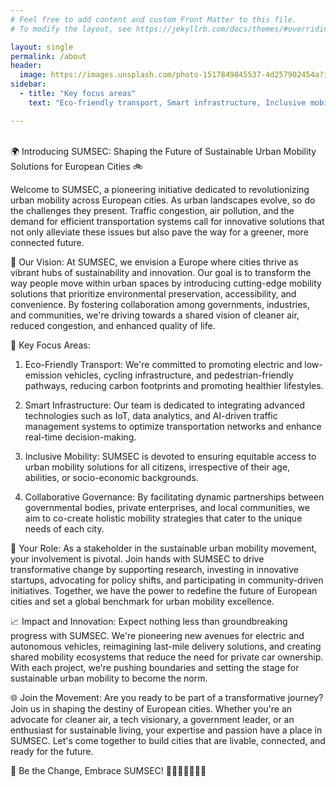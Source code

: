 ```yaml
---
# Feel free to add content and custom Front Matter to this file.
# To modify the layout, see https://jekyllrb.com/docs/themes/#overriding-theme-defaults

layout: single
permalink: /about
header:
  image: https://images.unsplash.com/photo-1517849845537-4d257902454a?ixlib=rb-4.0.3&ixid=M3wxMjA3fDB8MHxwaG90by1wYWdlfHx8fGVufDB8fHx8fA%3D%3D&auto=format&fit=crop&w=1935&q=80)
sidebar:
  - title: "Key focus areas"
    text: "Eco-friendly transport, Smart infrastructure, Inclusive mobility"

---
```

\
🌍 Introducing SUMSEC: Shaping the Future of Sustainable Urban Mobility Solutions for European Cities 🚲

Welcome to SUMSEC, a pioneering initiative dedicated to revolutionizing urban mobility across European cities. As urban landscapes evolve, so do the challenges they present. Traffic congestion, air pollution, and the demand for efficient transportation systems call for innovative solutions that not only alleviate these issues but also pave the way for a greener, more connected future.

🚀 Our Vision: At SUMSEC, we envision a Europe where cities thrive as vibrant hubs of sustainability and innovation. Our goal is to transform the way people move within urban spaces by introducing cutting-edge mobility solutions that prioritize environmental preservation, accessibility, and convenience. By fostering collaboration among governments, industries, and communities, we're driving towards a shared vision of cleaner air, reduced congestion, and enhanced quality of life.

🔑 Key Focus Areas:

1.  Eco-Friendly Transport: We're committed to promoting electric and low-emission vehicles, cycling infrastructure, and pedestrian-friendly pathways, reducing carbon footprints and promoting healthier lifestyles.

2.  Smart Infrastructure: Our team is dedicated to integrating advanced technologies such as IoT, data analytics, and AI-driven traffic management systems to optimize transportation networks and enhance real-time decision-making.

3.  Inclusive Mobility: SUMSEC is devoted to ensuring equitable access to urban mobility solutions for all citizens, irrespective of their age, abilities, or socio-economic backgrounds.

4.  Collaborative Governance: By facilitating dynamic partnerships between governmental bodies, private enterprises, and local communities, we aim to co-create holistic mobility strategies that cater to the unique needs of each city.

🌱 Your Role: As a stakeholder in the sustainable urban mobility movement, your involvement is pivotal. Join hands with SUMSEC to drive transformative change by supporting research, investing in innovative startups, advocating for policy shifts, and participating in community-driven initiatives. Together, we have the power to redefine the future of European cities and set a global benchmark for urban mobility excellence.

📈 Impact and Innovation: Expect nothing less than groundbreaking progress with SUMSEC. We're pioneering new avenues for electric and autonomous vehicles, reimagining last-mile delivery solutions, and creating shared mobility ecosystems that reduce the need for private car ownership. With each project, we're pushing boundaries and setting the stage for sustainable urban mobility to become the norm.

🌐 Join the Movement: Are you ready to be part of a transformative journey? Join us in shaping the destiny of European cities. Whether you're an advocate for cleaner air, a tech visionary, a government leader, or an enthusiast for sustainable living, your expertise and passion have a place in SUMSEC. Let's come together to build cities that are livable, connected, and ready for the future.

📣 Be the Change, Embrace SUMSEC! 🌆🚶‍♂️🚴‍♀️🚌🚊
